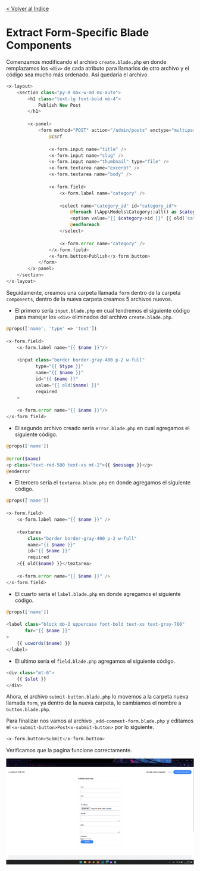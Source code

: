 [< Volver al Indice](/Docs/readme.md/)

# Extract Form-Specific Blade Components

Comenzamos modificando el archivo `create.blade.php` en donde remplazamos los `<div>` de cada atributo para llamarlos de otro archivo y el código sea mucho más ordenado. Así quedaría el archivo.

```php
<x-layout>
    <section class="py-8 max-w-md mx-auto">
        <h1 class="text-lg font-bold mb-4">
            Publish New Post
        </h1>

        <x-panel>
            <form method="POST" action="/admin/posts" enctype="multipart/form-data">
                @csrf

                <x-form.input name="title" />
                <x-form.input name="slug" />
                <x-form.input name="thumbnail" type="file" />
                <x-form.textarea name="excerpt" />
                <x-form.textarea name="body" />

                <x-form.field>
                    <x-form.label name="category" />

                    <select name="category_id" id="category_id">
                        @foreach (\App\Models\Category::all() as $category)
                        <option value="{{ $category->id }}" {{ old('category_id') == $category->id ? 'selected' : '' }}>{{ ucwords($category->name) }}</option>
                        @endforeach
                    </select>

                    <x-form.error name="category" />
                </x-form.field>
                <x-form.button>Publish</x-form.button>
            </form>
        </x-panel>
    </section>
</x-layout>
```

Seguidamente, creamos una carpeta llamada `form` dentro de la carpeta `components`, dentro de la nueva carpeta creamos 5 archivos nuevos.

* El primero sería `input.blade.php` en cual tendremos el siguiente código para manejar los `<div>` eliminados del archivo `create.blade.php`.

```php
@props(['name', 'type' => 'text'])

<x-form.field>
    <x-form.label name="{{ $name }}"/>

    <input class="border border-gray-400 p-2 w-full"
           type="{{ $type }}"
           name="{{ $name }}"
           id="{{ $name }}"
           value="{{ old($name) }}"
           required
    >

    <x-form.error name="{{ $name }}"/>
</x-form.field>
```

* El segundo archivo creado sería `error.blade.php` en cual agregamos el siguiente código.

```php
@props(['name'])

@error($name)
<p class="text-red-500 text-xs mt-2">{{ $message }}</p>
@enderror
```

* El tercero sería el `textarea.blade.php` en donde agregamos el siguiente código.

```php
@props(['name'])

<x-form.field>
    <x-form.label name="{{ $name }}" />

    <textarea
        class="border border-gray-400 p-2 w-full"
        name="{{ $name }}"
        id="{{ $name }}"
        required
    >{{ old($name) }}</textarea>

    <x-form.error name="{{ $name }}" />
</x-form.field>
```

* El cuarto sería el `label.blade.php` en donde agregamos el siguiente código.

```php
@props(['name'])

<label class="block mb-2 uppercase font-bold text-xs text-gray-700"
       for="{{ $name }}"
>
    {{ ucwords($name) }}
</label>
```

* El ultimo sería el `field.blade.php` agregamos el siguiente código.

```php
<div class="mt-6">
    {{ $slot }}
</div>
```

Ahora, el archivo `submit-button.blade.php` lo movemos a la carpeta nueva llamada `form`, ya dentro de la nueva carpeta, le cambiamos el nombre a `button.blade.php`.

Para finalizar nos vamos al archivo `_add-comment-form.blade.php` y editamos el `<x-submit-button>Post<x-submit-button>` por lo siguiente.

```php
<x-form.button>Submit</x-form.button>
```

Verificamos que la pagina funcione correctamente.

![Verificar pagina](./images/65.1%20upgrade.png)